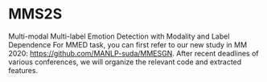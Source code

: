 # MMS2S
Multi-modal Multi-label Emotion Detection with Modality and Label Dependence
For MMED task, you can first refer to our new study in MM 2020: https://github.com/MANLP-suda/MMESGN.
After recent deadlines of various conferences, we will organize the relevant code and extracted features.
